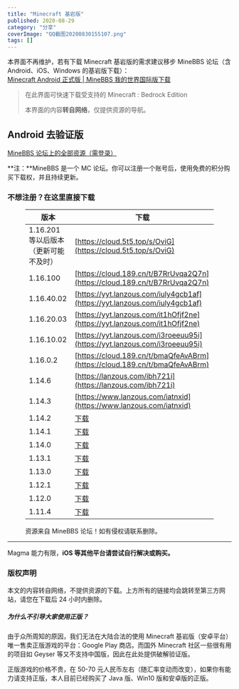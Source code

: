 ```yaml
---
title: "Minecraft 基岩版"
published: 2020-08-29
category: "分享"
coverImage: "QQ截图20200830155107.png"
tags: []
---
```


本界面不再维护，若有下载 Minecraft 基岩版的需求建议移步 MineBBS 论坛（含 Android、iOS、Windows 的基岩版下载）：  
[Minecraft Android 正式版 | MineBBS 我的世界国际版下载](https://www.minebbs.net/mc/#/)

> 在此界面可快速下载受支持的 Minecraft : Bedrock Edition
>
> 本界面的内容**转自网络**，仅提供资源的导航。

## Android 去验证版

[MineBBS 论坛上的全部资源（需登录）](https://www.minebbs.com/minecraft/history)

**注：**MineBBS 是一个 MC 论坛。你可以注册一个账号后，使用免费的积分购买下载权，并且持续更新。

### 不想注册？在这里直接下载

<figure>

| 版本                                  | 下载                                                                                                            |
| ------------------------------------- | --------------------------------------------------------------------------------------------------------------- |
| 1.16.201 等以后版本（更新可能不及时） | [https://cloud.5t5.top/s/OviG](https://cloud.5t5.top/s/OviG)                                                    |
| 1.16.100                              | [https://cloud.189.cn/t/B7RrUvqa2Q7n](https://cloud.189.cn/t/B7RrUvqa2Q7n)                                      |
| 1.16.40.02                            | [https://yyt.lanzous.com/iuly4gcb1af](https://yyt.lanzous.com/iuly4gcb1af)                                      |
| 1.16.20.03                            | [https://yyt.lanzous.com/it1hOfjf2ne](https://yyt.lanzous.com/it1hOfjf2ne)                                      |
| 1.16.10.02                            | [https://yyt.lanzous.com/i3roeeuu95i](https://yyt.lanzous.com/i3roeeuu95i)                                      |
| 1.16.0.2                              | [https://cloud.189.cn/t/bmaQfeAvABrm](https://cloud.189.cn/t/bmaQfeAvABrm)                                      |
| 1.14.6                                | [https://lanzous.com/ibh721i](https://lanzous.com/ibh721i)                                                      |
| 1.14.3                                | [https://www.lanzous.com/iatnxid](https://www.lanzous.com/iatnxid)                                              |
| 1.14.2                                | [下载](https://minebbs-1251544790.cos.ap-beijing.myqcloud.com/MinecraftPE1.14.2%E7%A0%B4%E8%A7%A3%E7%89%88.apk) |
| 1.14.1                                | [下载](https://minebbs-1251544790.cos.ap-beijing.myqcloud.com/MinecraftPE1.14.1%E7%A0%B4%E8%A7%A3%E7%89%88.apk) |
| 1.14.0                                | [下载](https://minebbs-1251544790.cos.ap-beijing.myqcloud.com/MinecraftPE1.14.0%E7%A0%B4%E8%A7%A3%E7%89%88.apk) |
| 1.13.1                                | [下载](https://minebbs-1251544790.cos.ap-beijing.myqcloud.com/MinecraftPE1.13.1%E7%A0%B4%E8%A7%A3%E7%89%88.apk) |
| 1.13.0                                | [下载](https://minebbs-1251544790.file.myqcloud.com/MinecraftPE1.13.0%E7%A0%B4%E8%A7%A3%E7%89%88.apk)           |
| 1.12.1                                | [下载](https://minebbs-1251544790.file.myqcloud.com/MinecraftPE1.12.1%E7%A0%B4%E8%A7%A3%E7%89%88.apk)           |
| 1.12.0                                | [下载](https://minebbs-1251544790.file.myqcloud.com/MinecraftPE1.12.0%E7%A0%B4%E8%A7%A3%E7%89%88.apk)           |
| 1.11.4                                | [下载](https://minebbs-1251544790.file.myqcloud.com/MinecraftPE1.11.4%E7%A0%B4%E8%A7%A3%E7%89%88.apk)           |

<figcaption>

资源来自 MineBBS 论坛！如有侵权请联系删除。

</figcaption>

</figure>

---

Magma 能力有限，**iOS 等其他平台请尝试自行解决或购买。**

### 版权声明

本文的内容转自网络，不提供资源的下载。上方所有的链接均会跳转至第三方网站，请您在下载后 24 小时内删除。

##### 为什么不引导大家使用正版？

由于众所周知的原因，我们无法在大陆合法的使用 Minecraft 基岩版（安卓平台）唯一售卖正版游戏的平台：Google Play 商店。而国外 Minecraft 社区一些很有用的项目如 Geyser 等又不支持中国版，因此在此处提供破解验证版。

正版游戏的价格不贵，在 50-70 元人民币左右（随汇率变动而改变），如果你有能力请支持正版，本人目前已经购买了 Java 版、Win10 版和安卓版的正版。
